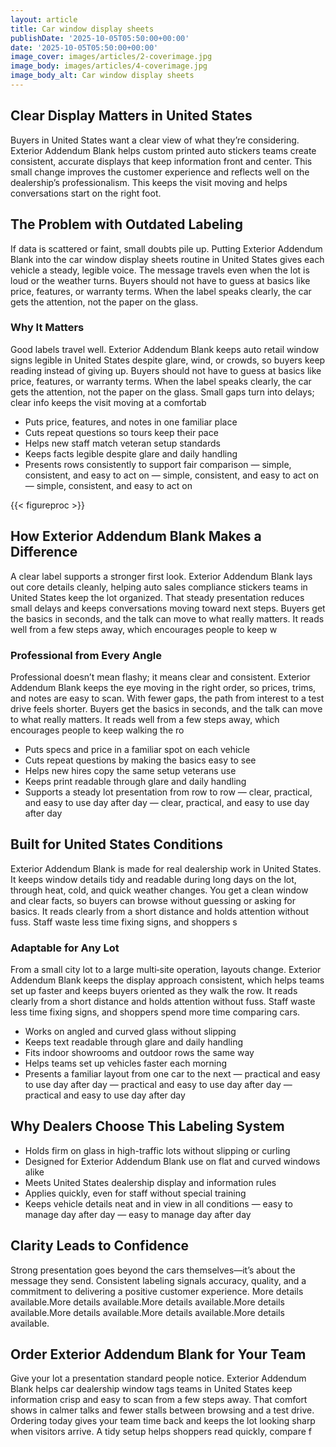 ```yaml
---
layout: article
title: Car window display sheets
publishDate: '2025-10-05T05:50:00+00:00'
date: '2025-10-05T05:50:00+00:00'
image_cover: images/articles/2-coverimage.jpg
image_body: images/articles/4-coverimage.jpg
image_body_alt: Car window display sheets
---
```



## Clear Display Matters in United States
Buyers in United States want a clear view of what they’re considering. Exterior Addendum Blank helps custom printed auto stickers teams create consistent, accurate displays that keep information front and center. This small change improves the customer experience and reflects well on the dealership’s professionalism. This keeps the visit moving and helps conversations start on the right foot.

## The Problem with Outdated Labeling
If data is scattered or faint, small doubts pile up. Putting Exterior Addendum Blank into the car window display sheets routine in United States gives each vehicle a steady, legible voice. The message travels even when the lot is loud or the weather turns. Buyers should not have to guess at basics like price, features, or warranty terms. When the label speaks clearly, the car gets the attention, not the paper on the glass.

### Why It Matters
Good labels travel well. Exterior Addendum Blank keeps auto retail window signs legible in United States despite glare, wind, or crowds, so buyers keep reading instead of giving up. Buyers should not have to guess at basics like price, features, or warranty terms. When the label speaks clearly, the car gets the attention, not the paper on the glass. Small gaps turn into delays; clear info keeps the visit moving at a comfortab

- Puts price, features, and notes in one familiar place
- Cuts repeat questions so tours keep their pace
- Helps new staff match veteran setup standards
- Keeps facts legible despite glare and daily handling
- Presents rows consistently to support fair comparison — simple, consistent, and easy to act on — simple, consistent, and easy to act on — simple, consistent, and easy to act on

{{< figureproc >}}

## How Exterior Addendum Blank Makes a Difference
A clear label supports a stronger first look. Exterior Addendum Blank lays out core details cleanly, helping auto sales compliance stickers teams in United States keep the lot organized. That steady presentation reduces small delays and keeps conversations moving toward next steps.  Buyers get the basics in seconds, and the talk can move to what really matters.  It reads well from a few steps away, which encourages people to keep w

### Professional from Every Angle
Professional doesn’t mean flashy; it means clear and consistent. Exterior Addendum Blank keeps the eye moving in the right order, so prices, trims, and notes are easy to scan. With fewer gaps, the path from interest to a test drive feels shorter.  Buyers get the basics in seconds, and the talk can move to what really matters.  It reads well from a few steps away, which encourages people to keep walking the ro

- Puts specs and price in a familiar spot on each vehicle
- Cuts repeat questions by making the basics easy to see
- Helps new hires copy the same setup veterans use
- Keeps print readable through glare and daily handling
- Supports a steady lot presentation from row to row — clear, practical, and easy to use day after day — clear, practical, and easy to use day after day

## Built for United States Conditions
Exterior Addendum Blank is made for real dealership work in United States. It keeps window details tidy and readable during long days on the lot, through heat, cold, and quick weather changes. You get a clean window and clear facts, so buyers can browse without guessing or asking for basics. It reads clearly from a short distance and holds attention without fuss. Staff waste less time fixing signs, and shoppers s

### Adaptable for Any Lot
From a small city lot to a large multi‑site operation, layouts change. Exterior Addendum Blank keeps the display approach consistent, which helps teams set up faster and keeps buyers oriented as they walk the row. It reads clearly from a short distance and holds attention without fuss. Staff waste less time fixing signs, and shoppers spend more time comparing cars.

- Works on angled and curved glass without slipping
- Keeps text readable through glare and daily handling
- Fits indoor showrooms and outdoor rows the same way
- Helps teams set up vehicles faster each morning
- Presents a familiar layout from one car to the next — practical and easy to use day after day — practical and easy to use day after day — practical and easy to use day after day

## Why Dealers Choose This Labeling System
- Holds firm on glass in high-traffic lots without slipping or curling
- Designed for Exterior Addendum Blank use on flat and curved windows alike
- Meets United States dealership display and information rules
- Applies quickly, even for staff without special training
- Keeps vehicle details neat and in view in all conditions — easy to manage day after day — easy to manage day after day

## Clarity Leads to Confidence
Strong presentation goes beyond the cars themselves—it’s about the message they send. Consistent labeling signals accuracy, quality, and a commitment to delivering a positive customer experience. More details available.More details available.More details available.More details available.More details available.More details available.More details available.

## Order Exterior Addendum Blank for Your Team
Give your lot a presentation standard people notice. Exterior Addendum Blank helps car dealership window tags teams in United States keep information crisp and easy to scan from a few steps away. That comfort shows in calmer talks and fewer stalls between browsing and a test drive.  Ordering today gives your team time back and keeps the lot looking sharp when visitors arrive.  A tidy setup helps shoppers read quickly, compare f

